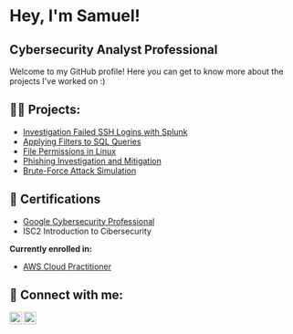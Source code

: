 <h1> Hey, I'm Samuel! </h1> 
<h2> Cybersecurity Analyst Professional </h2>

Welcome to my GitHub profile!
Here you can get to know more about the projects I've worked on :)

<h2>👨‍💻 Projects:</h2>

- [Investigation Failed SSH Logins with Splunk](https://github.com/sbrito96/investigation-failed-SSH-logins-Splunk)
- [Applying Filters to SQL Queries](https://github.com/sbrito96/filter-SQL-queries)
- [File Permissions in Linux](https://github.com/sbrito96/file-permissions-linux)
- [Phishing Investigation and Mitigation](https://github.com/sbrito96/phishing-investigation)
- [Brute-Force Attack Simulation](https://github.com/sbrito96/brute-force-attack)


<h2> 📜 Certifications </h2>

- [Google Cybersecurity Professional](https://www.credly.com/badges/9a957a70-64d8-4833-9ba7-08ba0ab2badc)
- ISC2 Introduction to Cibersecurity

<b> Currently enrolled in: </b>

- [AWS Cloud Practitioner](https://aws.amazon.com/certification/certified-cloud-practitioner)

<h2> 🤳 Connect with me:</h2>

[<img align="left" alt="SamuelBrito | LinkedIn" width="22px" src="https://upload.wikimedia.org/wikipedia/commons/c/ca/LinkedIn_logo_initials.png" />][linkedin]
[<img align="left" alt="SamuelBrito | Instagram" width="22px" src="https://upload.wikimedia.org/wikipedia/commons/a/a5/Instagram_icon.png" />][instagram]

[instagram]: https://www.instagram.com/sbrito96/
[linkedin]: https://linkedin.com/in/sbrito96
<!--
**sbrito96/sbrito96** is a ✨ _special_ ✨ repository because its `README.md` (this file) appears on your GitHub profile.

Here are some ideas to get you started:

- 🔭 I’m currently working on ...
- 🌱 I’m currently learning ...
- 👯 I’m looking to collaborate on ...
- 🤔 I’m looking for help with ...
- 💬 Ask me about ...
- 📫 How to reach me: ...
- 😄 Pronouns: ...
- ⚡ Fun fact: ...
-->

